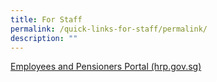 ```yaml
---
title: For Staff
permalink: /quick-links-for-staff/permalink/
description: ""
---
```

[Employees and Pensioners Portal (hrp.gov.sg)](https://www.hrp.gov.sg/hrp/#/)